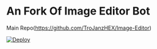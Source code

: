 # An Fork Of Image Editor Bot 
Main Repo(https://github.com/TroJanzHEX/Image-Editor)

[![Deploy](https://cdn.jsdelivr.net/npm/simple-icons@3.0.1/icons/instagram.svg)](https://heroku.com/deploy?template=https://github.com/Keys-007/Image-Editor)

